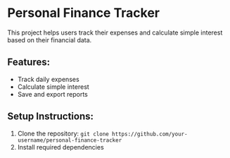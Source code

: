 # Personal Finance Tracker

This project helps users track their expenses and calculate simple interest based on their financial data.

## Features:
- Track daily expenses
- Calculate simple interest
- Save and export reports

## Setup Instructions:
1. Clone the repository: `git clone https://github.com/your-username/personal-finance-tracker`
2. Install required dependencies
